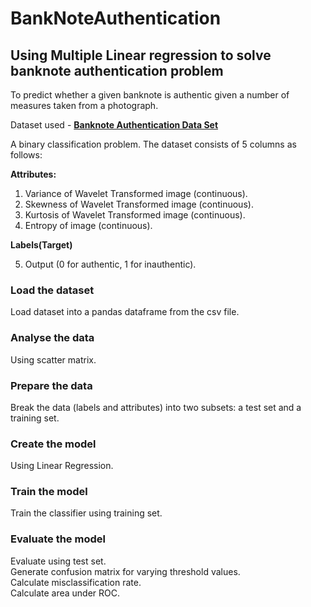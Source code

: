 # BankNoteAuthentication
## Using Multiple Linear regression to solve banknote authentication problem

To predict whether a given banknote is authentic given a number of measures taken from a photograph.

Dataset used - [**Banknote Authentication Data Set**](http://archive.ics.uci.edu/ml/datasets/banknote+authentication)

A binary classification problem. The dataset consists of 5 columns as follows: 

**Attributes:**
1.  Variance of Wavelet Transformed image (continuous).
2.  Skewness of Wavelet Transformed image (continuous).
3.  Kurtosis of Wavelet Transformed image (continuous).
4.  Entropy of image (continuous).

**Labels(Target)**

5.  Output (0 for authentic, 1 for inauthentic).

### Load the dataset
Load dataset into a pandas dataframe from the csv file.
### Analyse the data
Using scatter matrix.
### Prepare the data
Break the data (labels and attributes) into two subsets: a test set and a training set.
### Create the model
Using Linear Regression.
### Train the model
Train the classifier using training set.
### Evaluate the model
Evaluate using test set. <br />
Generate confusion matrix for varying threshold values. <br />
Calculate misclassification rate. <br />
Calculate area under ROC. <br />


